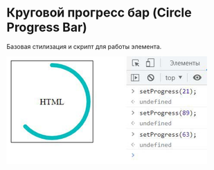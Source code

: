 Круговой прогресс бар (Circle Progress Bar)
===

Базовая стилизация и скрипт для работы элемента.

![Альтернативный текст](preview.jpg)

